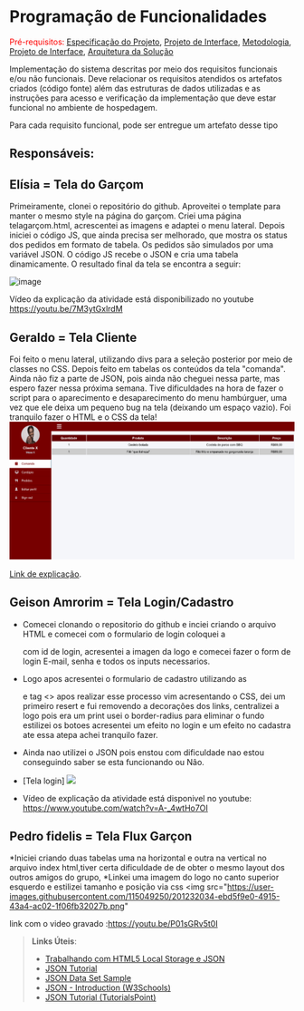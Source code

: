 # Programação de Funcionalidades

<span style="color:red">Pré-requisitos: <a href="2-Especificação do Projeto.md"> Especificação do Projeto</a></span>, <a href="3-Projeto de Interface.md"> Projeto de Interface</a>, <a href="4-Metodologia.md"> Metodologia</a>, <a href="3-Projeto de Interface.md"> Projeto de Interface</a>, <a href="5-Arquitetura da Solução.md"> Arquitetura da Solução</a>

Implementação do sistema descritas por meio dos requisitos funcionais e/ou não funcionais. Deve relacionar os requisitos atendidos os artefatos criados (código fonte) além das estruturas de dados utilizadas e as instruções para acesso e verificação da implementação que deve estar funcional no ambiente de hospedagem.

Para cada requisito funcional, pode ser entregue um artefato desse tipo

## Responsáveis:

## Elísia = Tela do Garçom
Primeiramente, clonei o repositório do github. Aproveitei o template para manter o mesmo style na página do garçom.
Criei uma página telagarçom.html, acrescentei as imagens e adaptei o menu lateral.
Depois iniciei o código JS, que ainda precisa ser melhorado, que mostra os status dos pedidos em formato de tabela.
Os pedidos são simulados por uma variável JSON.
O código JS recebe o JSON e cria uma tabela dinamicamente. O resultado final da tela se encontra a seguir:


![image](https://github.com/ICEI-PUC-Minas-PMV-ADS/pmv-ads-2022-2-e1-proj-web-t9-bares-restaurantes/blob/10cfeecaa3d0629028e5c3eb16abc9d7f818ce06/docs/img/Teladogar%C3%A7om.PNG)

Vídeo da explicação da atividade está disponibilizado no youtube 
https://youtu.be/7M3ytGxlrdM


## Geraldo = Tela Cliente

Foi feito o menu lateral, utilizando divs para a seleção posterior por meio de classes no CSS. Depois feito em tabelas os conteúdos da tela "comanda". Ainda não fiz a parte de JSON, pois ainda não cheguei nessa parte, mas espero fazer nessa próxima semana. Tive dificuldades na hora de fazer o script para o aparecimento e desaparecimento do menu hambúrguer, uma vez que ele deixa um pequeno bug na tela (deixando um espaço vazio). Foi tranquilo fazer o HTML e o CSS da tela!
![tela _cliente](https://github.com/ICEI-PUC-Minas-PMV-ADS/pmv-ads-2022-2-e1-proj-web-t9-bares-restaurantes/blob/main/src/menu-projeto/assets/img/tela_projeto_ads_pucminas_cliente.png)



[Link de explicação](https://youtu.be/zIatWfAnyZQ).


## Geison Amrorim = Tela Login/Cadastro 

* Comecei clonando o repositorio do github e inciei criando o arquivo HTML e
comecei com o formulario de login  coloquei a <div> com id de login, acresentei a imagen
da logo e comecei fazer o form de login E-mail, senha e todos os inputs necessarios.
* Logo apos acresentei o formulario de cadastro utilizando as <div> e tag <>
apos realizar esse processo vim acresentando o CSS, dei um primeiro resert e fui removendo a decorações 
dos links, centralizei a logo pois  era um print usei o border-radius para eliminar o fundo
estilizei os botoes acresentei um efeito no login e um efeito no cadastra ate essa atepa achei tranquilo fazer. 
* Ainda nao utilizei o JSON pois enstou com dificuldade nao estou conseguindo saber se esta funcionando ou Nâo.

* [Tela login]  <img src="https://user-images.githubusercontent.com/70844369/194785964-43d40b3e-7062-4885-9a7b-f936523c13fe.png">

* Vídeo de explicação da atividade está disponivel no youtube: https://www.youtube.com/watch?v=A-_4wtHo7OI


 ## Pedro fidelis = Tela Flux Garçon
 *Iniciei criando duas tabelas uma na  horizontal e outra na vertical no arquivo index html,tiver certa dificuldade de  de obter o mesmo layout 
 dos outros amigos do grupo,
 *Linkei uma imagem do logo no canto superior esquerdo e estilizei tamanho e posição via css <img src="https://user-images.githubusercontent.com/115049250/201232034-ebd5f9e0-4915-43a4-ac02-1f06fb32027b.png" 
 
 link com o video gravado :https://youtu.be/P01sGRv5t0I

  
> **Links Úteis**:
>
> - [Trabalhando com HTML5 Local Storage e JSON](https://www.devmedia.com.br/trabalhando-com-html5-local-storage-e-json/29045)
> - [JSON Tutorial](https://www.w3resource.com/JSON)
> - [JSON Data Set Sample](https://opensource.adobe.com/Spry/samples/data_region/JSONDataSetSample.html)
> - [JSON - Introduction (W3Schools)](https://www.w3schools.com/js/js_json_intro.asp)
> - [JSON Tutorial (TutorialsPoint)](https://www.tutorialspoint.com/json/index.htm)
